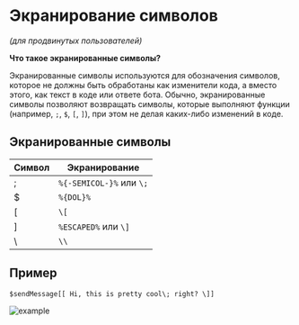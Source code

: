 # Экранирование символов
*(для продвинутых пользователей)*

**Что такое экранированные символы?**

Экранированные символы используются для обозначения символов, которое не должны быть обработаны как изменители кода, а вместо этого, как текст в коде или ответе бота. Обычно, экранированные символы позволяют возвращать символы, которые выполняют функции (например, `;`, `$`, `[`, `]`), при этом не делая каких-либо изменений в коде.

## Экранированные символы
Символ | Экранирование
--------- | --------
; | `%{-SEMICOL-}%` или `\;`
$ | `%{DOL}%`
[ | `\[`
] | `%ESCAPED%` или `\]`
\ | `\\`

## Пример
```
$sendMessage[[ Hi, this is pretty cool\; right? \]]
```
![example](https://user-images.githubusercontent.com/69215413/122793121-d53f1b00-d288-11eb-9fab-8594c6059786.png)
